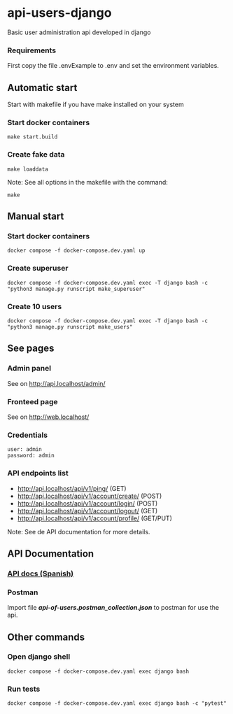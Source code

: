 # api-users-django
Basic user administration api developed in django

### Requirements
First copy the file .envExample to .env and set the environment variables.

## Automatic start
Start with makefile if you have make installed on your system

### Start docker containers
``` 
make start.build
```

### Create fake data
```
make loaddata
```

Note: See all options in the makefile with the command:
```
make
```

## Manual start
### Start docker containers
```
docker compose -f docker-compose.dev.yaml up
```

### Create superuser
```
docker compose -f docker-compose.dev.yaml exec -T django bash -c "python3 manage.py runscript make_superuser"
```

### Create 10 users
```
docker compose -f docker-compose.dev.yaml exec -T django bash -c "python3 manage.py runscript make_users"
```

## See pages
### Admin panel
See on http://api.localhost/admin/

### Fronteed page
See on http://web.localhost/

### Credentials
```
user: admin
password: admin
```

### API endpoints list
- http://api.localhost/api/v1/ping/ (GET)
- http://api.localhost/api/v1/account/create/ (POST)
- http://api.localhost/api/v1/account/login/ (POST)
- http://api.localhost/api/v1/account/logout/ (GET)
- http://api.localhost/api/v1/account/profile/ (GET/PUT)

Note: See de API documentation for more details.

## API Documentation
### [API docs (Spanish)](https://lilac-swordtail-1ab.notion.site/API-de-usuarios-f3ec1b392dff4ade97f25b9df035a5fa)
### Postman
Import file ***api-of-users.postman_collection.json*** to postman for use the api.


## Other commands

### Open django shell
```
docker compose -f docker-compose.dev.yaml exec django bash
```

### Run tests
```
docker compose -f docker-compose.dev.yaml exec django bash -c "pytest"
```
